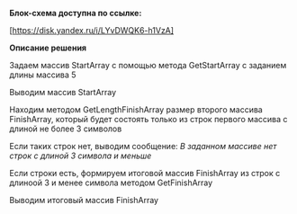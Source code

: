 **Блок-схема доступна по ссылке:**

[https://disk.yandex.ru/i/LYvDWQK6-h1VzA]



**Описание решения**

Задаем массив StartArray с помощью метода GetStartArray с заданием длины массива 5

Выводим массив StartArray

Находим методом GetLengthFinishArray размер второго массива FinishArray, который будет состоять только из строк первого массива с длиной не более 3 символов 

Если таких строк нет, выводим сообщение: *В заданном массиве нет строк с длиной 3 символа и меньше*

Если строки есть, формируем итоговой массив FinishArray из строк с длиноой 3 и менее символа методом GetFinishArray

Выводим итоговый массив FinishArray